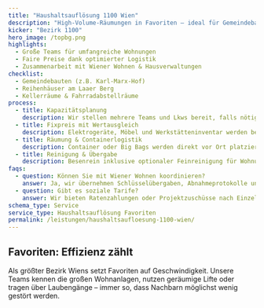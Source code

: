```yaml
---
title: "Haushaltsauflösung 1100 Wien"
description: "High-Volume-Räumungen in Favoriten – ideal für Gemeindebauten, Neubauten und Reihenhäuser."
kicker: "Bezirk 1100"
hero_image: /topbg.png
highlights:
  - Große Teams für umfangreiche Wohnungen
  - Faire Preise dank optimierter Logistik
  - Zusammenarbeit mit Wiener Wohnen & Hausverwaltungen
checklist:
  - Gemeindebauten (z.B. Karl-Marx-Hof)
  - Reihenhäuser am Laaer Berg
  - Kellerräume & Fahrradabstellräume
process:
  - title: Kapazitätsplanung
    description: Wir stellen mehrere Teams und Lkws bereit, falls nötig auch am Wochenende.
  - title: Fixpreis mit Wertausgleich
    description: Elektrogeräte, Möbel und Werkstätteninventar werden bewertet und verrechnet.
  - title: Räumung & Containerlogistik
    description: Container oder Big Bags werden direkt vor Ort platziert.
  - title: Reinigung & Übergabe
    description: Besenrein inklusive optionaler Feinreinigung für Wohnungsrückgaben.
faqs:
  - question: Können Sie mit Wiener Wohnen koordinieren?
    answer: Ja, wir übernehmen Schlüsselübergaben, Abnahmeprotokolle und Termine mit Wiener Wohnen.
  - question: Gibt es soziale Tarife?
    answer: Wir bieten Ratenzahlungen oder Projektzuschüsse nach Einzelfallprüfung.
schema_type: Service
service_type: Haushaltsauflösung Favoriten
permalink: /leistungen/haushaltsaufloesung-1100-wien/
---
```

## Favoriten: Effizienz zählt

Als größter Bezirk Wiens setzt Favoriten auf Geschwindigkeit. Unsere Teams kennen die großen Wohnanlagen, nutzen geräumige Lifte oder tragen über Laubengänge – immer so, dass Nachbarn möglichst wenig gestört werden.
